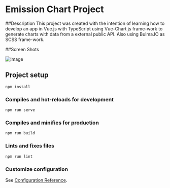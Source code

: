 # Emission Chart Project

##Description
  This project was created with the intention of learning how to develop an app in Vue.js with TypeScript
 using Vue-Chart.js frame-work to generate charts with data from a external public API. Also using 
 Bulma.IO as SCSS frame-work.


##Screen Shots


![image](https://user-images.githubusercontent.com/73316772/165095711-d973232c-c1f0-4edb-8acf-8945874ba447.png)


## Project setup
```
npm install
```

### Compiles and hot-reloads for development
```
npm run serve
```

### Compiles and minifies for production
```
npm run build
```

### Lints and fixes files
```
npm run lint
```

### Customize configuration
See [Configuration Reference](https://cli.vuejs.org/config/).

